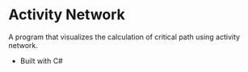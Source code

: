 # Activity Network

A program that visualizes the calculation of critical path using activity network. 

  - Built with C#
